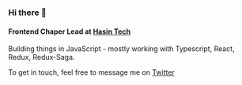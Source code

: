 ### Hi there 👋

#### Frontend Chaper Lead at [Hasin Tech](hasin.ir)
Building things in JavaScript - mostly working with Typescript, React, Redux, Redux-Saga.

To get in touch, feel free to message me on [Twitter](https://twitter.com/usestrict_dev)
